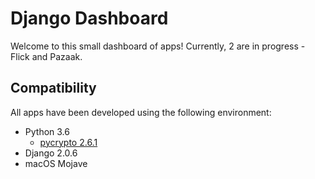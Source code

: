# Django Dashboard
Welcome to this small dashboard of apps! Currently, 2 are in progress - Flick and Pazaak.

## Compatibility
All apps have been developed using the following environment:

* Python 3.6
    * [pycrypto 2.6.1](https://pypi.org/project/pycrypto/)
* Django 2.0.6
* macOS Mojave
